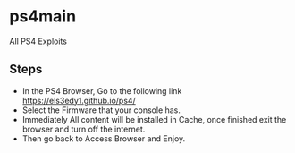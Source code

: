 # ps4main

All PS4 Exploits

## Steps

- In the PS4 Browser, Go to the following link https://els3edy1.github.io/ps4/
- Select the Firmware that your console has.
- Immediately All content will be installed in Cache, once finished exit the browser and turn off the internet.
- Then go back to Access Browser and Enjoy.
